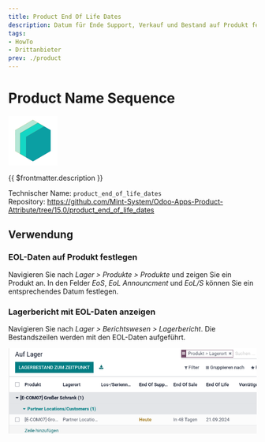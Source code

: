 ```yaml
---
title: Product End Of Life Dates
description: Datum für Ende Support, Verkauf und Bestand auf Produkt festlegen.
tags:
- HowTo
- Drittanbieter
prev: ./product
---
```

# Product Name Sequence
![icon_oms_box](attachments/icons_odoo_mint_system.png)

{{ $frontmatter.description }}

Technischer Name: `product_end_of_life_dates`\
Repository: <https://github.com/Mint-System/Odoo-Apps-Product-Attribute/tree/15.0/product_end_of_life_dates>

## Verwendung

### EOL-Daten auf Produkt festlegen

Navigieren Sie nach *Lager > Produkte > Produkte* und zeigen Sie ein Produkt an. In den Felder *EoS*, *EoL Announcment* und *EoL/S* können Sie ein entsprechendes Datum festlegen.  

### Lagerbericht mit EOL-Daten anzeigen

Navigieren Sie nach *Lager > Berichtswesen > Lagerbericht*. Die Bestandszeilen werden mit den EOL-Daten aufgeführt.

![](attachments/Product%20End%20Of%20Life%20Dates.png)
